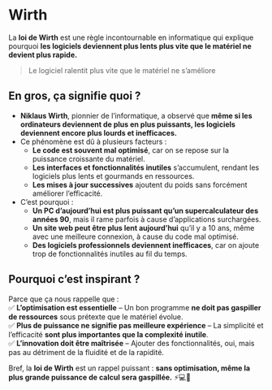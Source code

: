 # Wirth

La **loi de Wirth** est une règle incontournable en informatique qui explique pourquoi **les logiciels deviennent plus lents plus vite que le matériel ne devient plus rapide.**  

> Le logiciel ralentit plus vite que le matériel ne s’améliore

## En gros, ça signifie quoi ?

- **Niklaus Wirth**, pionnier de l’informatique, a observé que **même si les ordinateurs deviennent de plus en plus puissants, les logiciels deviennent encore plus lourds et inefficaces.**  
- Ce phénomène est dû à plusieurs facteurs :  
  - **Le code est souvent mal optimisé**, car on se repose sur la puissance croissante du matériel.  
  - **Les interfaces et fonctionnalités inutiles** s’accumulent, rendant les logiciels plus lents et gourmands en ressources.  
  - **Les mises à jour successives** ajoutent du poids sans forcément améliorer l’efficacité.  
- C’est pourquoi :  
  - **Un PC d’aujourd’hui est plus puissant qu’un supercalculateur des années 90**, mais il rame parfois à cause d’applications surchargées.  
  - **Un site web peut être plus lent aujourd’hui** qu’il y a 10 ans, même avec une meilleure connexion, à cause du code mal optimisé.  
  - **Des logiciels professionnels deviennent inefficaces**, car on ajoute trop de fonctionnalités inutiles au fil du temps.  

## Pourquoi c’est inspirant ?

Parce que ça nous rappelle que :  
✅ **L’optimisation est essentielle** – Un bon programme **ne doit pas gaspiller de ressources** sous prétexte que le matériel évolue.  
✅ **Plus de puissance ne signifie pas meilleure expérience** – La simplicité et l’efficacité **sont plus importantes que la complexité inutile**.  
✅ **L’innovation doit être maîtrisée** – Ajouter des fonctionnalités, oui, mais pas au détriment de la fluidité et de la rapidité.  

Bref, la **loi de Wirth** est un rappel puissant : **sans optimisation, même la plus grande puissance de calcul sera gaspillée.** ⚡💻🚀

